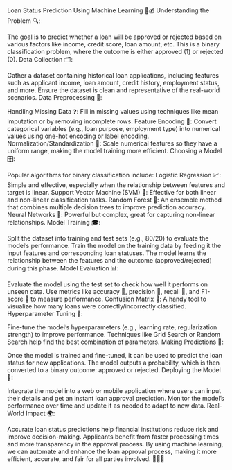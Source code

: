 
Loan Status Prediction Using Machine Learning 🧠💰
Understanding the Problem 🔍:

The goal is to predict whether a loan will be approved or rejected based on various factors like income, credit score, loan amount, etc.
This is a binary classification problem, where the outcome is either approved (1) or rejected (0).
Data Collection 🗂️:

Gather a dataset containing historical loan applications, including features such as applicant income, loan amount, credit history, employment status, and more.
Ensure the dataset is clean and representative of the real-world scenarios.
Data Preprocessing 🧹:

Handling Missing Data ❓: Fill in missing values using techniques like mean imputation or by removing incomplete rows.
Feature Encoding 🔢: Convert categorical variables (e.g., loan purpose, employment type) into numerical values using one-hot encoding or label encoding.
Normalization/Standardization 📏: Scale numerical features so they have a uniform range, making the model training more efficient.
Choosing a Model 🎛️:

Popular algorithms for binary classification include:
Logistic Regression 📈: Simple and effective, especially when the relationship between features and target is linear.
Support Vector Machine (SVM) 🧩: Effective for both linear and non-linear classification tasks.
Random Forest 🌳: An ensemble method that combines multiple decision trees to improve prediction accuracy.
Neural Networks 🧠: Powerful but complex, great for capturing non-linear relationships.
Model Training 🎓:

Split the dataset into training and test sets (e.g., 80/20) to evaluate the model’s performance.
Train the model on the training data by feeding it the input features and corresponding loan statuses.
The model learns the relationship between the features and the outcome (approved/rejected) during this phase.
Model Evaluation 📊:

Evaluate the model using the test set to check how well it performs on unseen data.
Use metrics like accuracy 🎯, precision 🧮, recall 🔁, and F1-score 📐 to measure performance.
Confusion Matrix 🔄: A handy tool to visualize how many loans were correctly/incorrectly classified.
Hyperparameter Tuning 🔧:

Fine-tune the model’s hyperparameters (e.g., learning rate, regularization strength) to improve performance.
Techniques like Grid Search or Random Search help find the best combination of parameters.
Making Predictions 🔮:

Once the model is trained and fine-tuned, it can be used to predict the loan status for new applications.
The model outputs a probability, which is then converted to a binary outcome: approved or rejected.
Deploying the Model 🚀:

Integrate the model into a web or mobile application where users can input their details and get an instant loan approval prediction.
Monitor the model’s performance over time and update it as needed to adapt to new data.
Real-World Impact 🌍:

Accurate loan status predictions help financial institutions reduce risk and improve decision-making.
Applicants benefit from faster processing times and more transparency in the approval process.
By using machine learning, we can automate and enhance the loan approval process, making it more efficient, accurate, and fair for all parties involved. 🏦🤖💼
